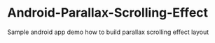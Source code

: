 # Android-Parallax-Scrolling-Effect
Sample android app demo how to build parallax scrolling effect layout
